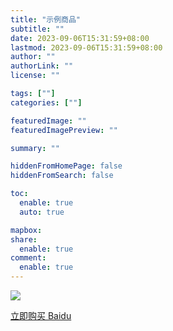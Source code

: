 ```yaml
---
title: "示例商品"
subtitle: ""
date: 2023-09-06T15:31:59+08:00
lastmod: 2023-09-06T15:31:59+08:00
author: ""
authorLink: ""
license: ""

tags: [""]
categories: [""]

featuredImage: ""
featuredImagePreview: ""

summary: ""

hiddenFromHomePage: false
hiddenFromSearch: false

toc:
  enable: true
  auto: true

mapbox:
share:
  enable: true
comment:
  enable: true
---
```



![](http://ts-xport-rar.oss-cn-shanghai.aliyuncs.com/tmp/tmsCust/transapply/noqr-%E5%A6%99%E5%A6%99%E6%8B%89-20230901114644-48475.png)

[立即购买 Baidu](https://buy.stripe.com/eVa01OfukdPTbra5kl)
